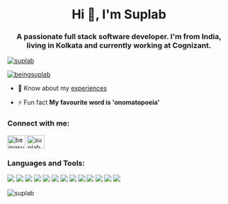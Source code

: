 <h1 align="center">Hi 👋, I'm Suplab</h1>
<h3 align="center">A passionate full stack software developer. I'm from India, living in Kolkata and currently working at Cognizant.</h3>

<p align="left"> <a href="https://github.com/ryo-ma/github-profile-trophy"><img src="https://github-profile-trophy.vercel.app/?username=suplab" alt="suplab" /></a> </p>

<p align="left"> <a href="https://twitter.com/beingsuplab" target="blank"><img src="https://img.shields.io/twitter/follow/beingsuplab?logo=twitter&style=for-the-badge" alt="beingsuplab" /></a> </p>

- 📄 Know about my [experiences](https://registry.jsonresume.org/suplab)

- ⚡ Fun fact **My favourite word is 'onomatopoeia'**

<h3 align="left">Connect with me:</h3>
<p align="left">
<a href="https://twitter.com/beingsuplab" target="blank"><img align="center" src="https://raw.githubusercontent.com/rahuldkjain/github-profile-readme-generator/master/src/images/icons/Social/twitter.svg" alt="beingsuplab" height="30" width="40" /></a>
<a href="https://linkedin.com/in/suplabdebnath" target="blank"><img align="center" src="https://raw.githubusercontent.com/rahuldkjain/github-profile-readme-generator/master/src/images/icons/Social/linked-in-alt.svg" alt="suplabdebnath" height="30" width="40" /></a>
</p>

<h3 align="left">Languages and Tools:</h3>

![](https://img.shields.io/badge/OS-Linux-informational?style=flat&logo=linux&logoColor=white&color=2bbc8a)
![](https://img.shields.io/badge/Editor-IntelliJ_IDEA-informational?style=flat&logo=intellij-idea&logoColor=white&color=2bbc8a)
![](https://img.shields.io/badge/Code-Java-informational?style=flat&logo=java&logoColor=white&color=2bbc8a)
![](https://img.shields.io/badge/Code-Springboot-informational?style=flat&logo=springboot&logoColor=white&color=2bbc8a)
![](https://img.shields.io/badge/Code-JavaScript-informational?style=flat&logo=javascript&logoColor=white&color=2bbc8a)
![](https://img.shields.io/badge/Code-TypeScript-informational?style=flat&logo=typescript&logoColor=white&color=2bbc8a)
![](https://img.shields.io/badge/Code-Angular-informational?style=flat&logo=angular&logoColor=white&color=2bbc8a)
![](https://img.shields.io/badge/Shell-Bash-informational?style=flat&logo=gnu-bash&logoColor=white&color=2bbc8a)
![](https://img.shields.io/badge/Tools-PostgreSQL-informational?style=flat&logo=postgresql&logoColor=white&color=2bbc8a)
![](https://img.shields.io/badge/Tools-Oracle-informational?style=flat&logo=oracle&logoColor=white&color=2bbc8a)
![](https://img.shields.io/badge/Tools-MongoDB-informational?style=flat&logo=mongodb&logoColor=white&color=2bbc8a)
![](https://img.shields.io/badge/Tools-Docker-informational?style=flat&logo=docker&logoColor=white&color=2bbc8a)
![](https://img.shields.io/badge/Cloud-AWS-informational?style=flat&logo=aws&logoColor=white&color=2bbc8a)
<p><img align="center" src="https://github-readme-stats.vercel.app/api/top-langs?username=suplab&show_icons=true&locale=en&layout=compact" alt="suplab" /></p>
